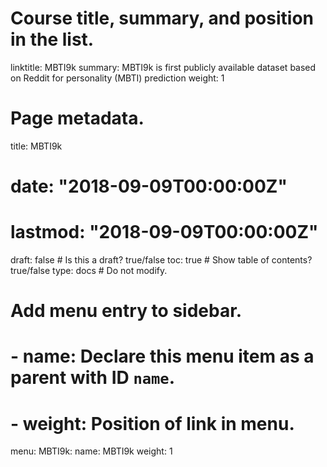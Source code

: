 # Course title, summary, and position in the list.
linktitle: MBTI9k
summary: MBTI9k is first publicly available dataset based on Reddit for personality (MBTI) prediction
weight: 1

# Page metadata.
title: MBTI9k
# date: "2018-09-09T00:00:00Z"
# lastmod: "2018-09-09T00:00:00Z"
draft: false  # Is this a draft? true/false
toc: true  # Show table of contents? true/false
type: docs  # Do not modify.

# Add menu entry to sidebar.
# - name: Declare this menu item as a parent with ID `name`.
# - weight: Position of link in menu.
menu:
  MBTI9k:
    name: MBTI9k
    weight: 1